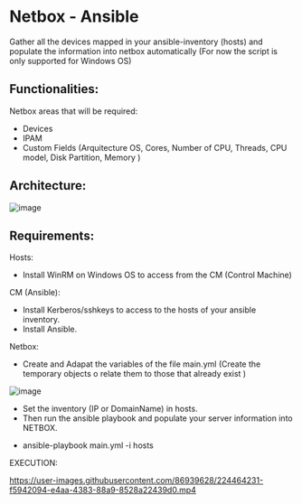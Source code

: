 # Netbox - Ansible

Gather all the devices mapped in your ansible-inventory (hosts) and populate the information into netbox automatically
(For now the script is only supported for Windows OS)

## Functionalities:
Netbox areas that will be required:
- Devices
- IPAM
- Custom Fields (Arquitecture OS, Cores, Number of CPU, Threads, CPU model, Disk Partition, Memory )

## Architecture:
![image](https://user-images.githubusercontent.com/86939628/224460873-fbf4040f-dc70-4729-8ad1-43bf1a8864d3.png)

## Requirements:
Hosts:
  - Install WinRM on Windows OS to access from the CM (Control Machine)

CM (Ansible):
  - Install Kerberos/sshkeys to access to the hosts of your ansible inventory.
  - Install Ansible.
  
Netbox:
  - Create and Adapat the variables of the file main.yml (Create the temporary objects o relate them to those that already exist
 )
  
![image](https://user-images.githubusercontent.com/86939628/224463483-bfe48c3f-af41-47ad-80ed-95021e0f2ecd.png)
 
  - Set the inventory (IP or DomainName) in hosts.
  - Then run the ansible playbook and populate your server information into NETBOX.
  * ansible-playbook main.yml -i hosts

EXECUTION:

https://user-images.githubusercontent.com/86939628/224464231-f5942094-e4aa-4383-88a9-8528a22439d0.mp4


  
  
